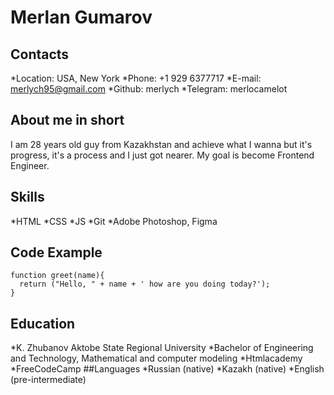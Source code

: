 # Merlan Gumarov
## Contacts
*Location: USA, New York
*Phone: +1 929 6377717
*E-mail: merlych95@gmail.com
*Github: merlych
*Telegram: merlocamelot
## About me in short
I am 28 years old guy from Kazakhstan and achieve what I wanna but it's progress, it's a process and I just got nearer. My goal is become Frontend Engineer.
## Skills
*HTML
*CSS
*JS
*Git
*Adobe Photoshop, Figma
## Code Example
```
function greet(name){
  return ("Hello, " + name + ' how are you doing today?'); 
}
```
## Education
*K. Zhubanov Aktobe State Regional University
    *Bachelor of Engineering and Technology, Mathematical and computer modeling
*Htmlacademy
*FreeCodeCamp
##Languages
*Russian (native)
*Kazakh (native)
*English (pre-intermediate)